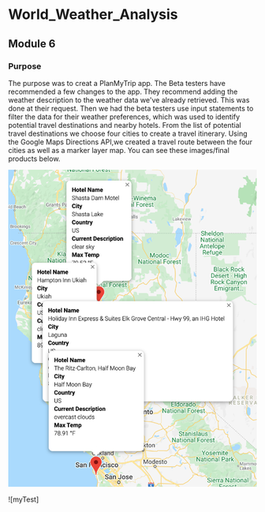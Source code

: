 # World_Weather_Analysis
## Module 6
### Purpose
The purpose was to creat a PlanMyTrip app. The Beta testers have recommended a few changes to the app. They recommend adding the weather description to the weather data we've already retrieved. This was done at their request. Then we had the beta testers use input statements to filter the data for their weather preferences, which was used to identify potential travel destinations and nearby hotels. From the list of potential travel destinations we choose four cities to create a travel itinerary. Using the Google Maps Directions API,we created a travel route between the four cities as well as a marker layer map. You can see these images/final products below.


![myTest](https://github.com/nfreeman19/World_Weather_Analysis/blob/main/Vacation_Itinerary/WeatherPy_travel_map_markers.png)


![myTest]
